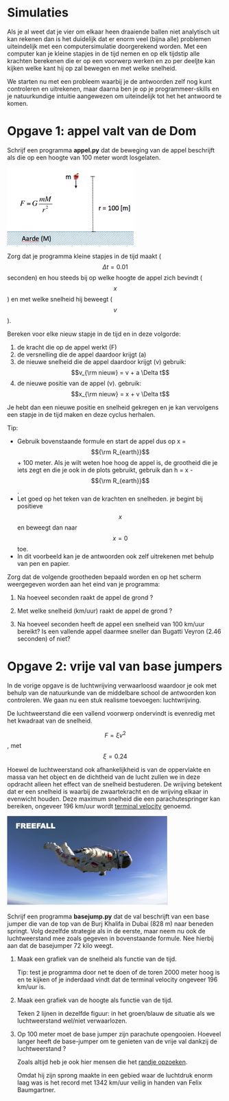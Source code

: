 # Simulaties

Als je al weet dat je vier om elkaar heen draaiende ballen niet analytisch uit
kan rekenen dan is het duidelijk dat er enorm veel (bijna alle) problemen
uiteindelijk met een computersimulatie doorgerekend worden. Met een computer
kan je kleine stapjes in de tijd nemen en op elk tijdstip alle krachten
berekenen die er op een voorwerp werken en zo per deeljte kan kijken welke kant
hij op zal bewegen en met welke snelheid.

We starten nu met een probleem waarbij je de antwoorden zelf nog kunt
controleren en uitrekenen, maar daarna ben je op je programmeer-skills en je
natuurkundige intuitie aangewezen om uiteindelijk tot het het antwoord te komen.

# Opgave 1: appel valt van de Dom

Schrijf een programma **appel.py** dat de beweging van de appel beschrijft als
die op een hoogte van 100 meter wordt losgelaten.

![](GravityOverzicht.png)

Zorg dat je programma kleine stapjes in de tijd maakt ($$\Delta t=0.01$$
seconden) en hou steeds bij op welke hoogte de appel zich bevindt ($$x$$) en met
welke snelheid hij beweegt ($$v$$).

Bereken voor elke nieuw stapje in de tijd en in deze volgorde:

1. de kracht die op de appel werkt (F)
2. de versnelling die de appel daardoor krijgt (a)
3. de nieuwe snelheid die de appel daardoor krijgt (v)
    gebruik: $$v_{\rm nieuw} = v + a \Delta t$$
4. de nieuwe positie van de appel (v). 
    gebruik: $$x_{\rm nieuw} = x + v \Delta t$$

Je hebt dan een nieuwe positie en snelheid gekregen en je kan vervolgens een stapje in de tijd maken en deze cyclus herhalen.

Tip:

- Gebruik bovenstaande formule en start de appel dus op x = $${\rm R_{earth}}$$ + 100 meter. Als je wilt weten hoe hoog de appel is, de grootheid die je iets zegt en die je ook in de plots gebruikt, gebruik dan h = x - $${\rm R_{earth}}$$.
- Let goed op het teken van de krachten en snelheden. je begint bij positieve $$x$$ en beweegt dan naar $$x=0$$ toe.
- In dit voorbeeld kan je de antwoorden ook zelf uitrekenen met behulp van pen en papier.

Zorg dat de volgende grootheden bepaald worden en op het scherm weergegeven worden aan het eind van je programma:

1. Na hoeveel seconden raakt de appel de grond ?

2. Met welke snelheid (km/uur) raakt de appel de grond ?

3. Na hoeveel seconden heeft de appel een snelheid van 100 km/uur bereikt? Is
    een vallende appel daarmee sneller dan Bugatti Veyron (2.46 seconden) of niet?

# Opgave 2: vrije val van base jumpers

In de vorige opgave is de luchtwrijving verwaarloosd waardoor je ook met behulp van de natuurkunde 
van de middelbare school de antwoorden kon controleren. We gaan nu een stuk realisme toevoegen: luchtwrijving. 

De luchtweerstand die een vallend voorwerp ondervindt is evenredig met het kwadraat van de snelheid. 

$$F = \xi v^2$$, met $$ \xi = 0.24$$

Hoewel de luchtweerstand ook afhankelijkheid is van de oppervlakte en massa van
het object en de dichtheid van de lucht zullen we in deze opdracht alleen het
effect van de snelheid bestuderen. De wrijving betekent dat er een snelheid is
waarbij de zwaartekracht en de wrijving elkaar in evenwicht houden. Deze
maximum snelheid die een parachutespringer kan bereiken, ongeveer 196 km/uur
wordt [terminal velocity](https://en.wikipedia.org/wiki/Terminal_velocity) genoemd.

![](Freefall.png)

Schrijf een programma **basejump.py** dat de val beschrijft van een base jumper
die van de top van de Burj Khalifa in Dubai (828 m) naar beneden springt. Volg
dezelfde strategie als in de eerste, maar neem nu ook de luchtweerstand mee
zoals gegeven in bovenstaande formule. Nee hierbij aan dat de basejumper 72 kilo weegt.

1. Maak een grafiek van de snelheid als functie van de tijd.

    Tip: test je programma door net te doen of de toren 2000 meter hoog is en te kijken of je inderdaad vindt dat de terminal velocity ongeveer 196 km/uur is.

2. Maak een grafiek van de hoogte als functie van de tijd. 

    Teken 2 lijnen in dezelfde figuur: in het groen/blauw de situatie als we luchtweerstand wel/niet verwaarlozen.
    
3. Op 100 meter moet de base jumper zijn parachute opengooien. Hoeveel langer heeft de base-jumper om te genieten van de vrije val dankzij de luchtweerstand ?

    Zoals altijd heb je ook hier mensen die het [randje opzoeken](https://en.wikipedia.org/wiki/Speed_skydiving).

    Omdat hij zijn sprong maakte in een gebied waar de luchtdruk enorm laag was is het record met 1342 km/uur veilig in handen van Felix Baumgartner.
